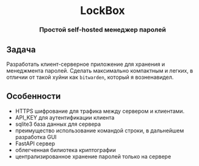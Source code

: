 <h1 align="center">
LockBox
</h1>

<h3 align="center">
Простой self-hosted менеджер паролей
</h3>

## Задача 
Разработать клиент-серверное приложение для хранения и менеджмента паролей. Сделать максимально компактным и легких, в отличии от такой хуйни как `bitwarden`, который я возненавидел.


## Особенности
- HTTPS шифрование для трафика между сервером и клиентами.
- API_KEY для аутентификации клиента
- sqlite3 база данных для сервера
- преимущество использование командой строки, в дальнейшем разработка GUI
- FastAPI сервер
- облегченная билиотека криптографии 
- централизированное хранение паролей только на сервере